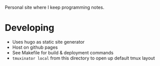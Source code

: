 Personal site where I keep programming notes.

# Developing

- Uses hugo as static site generator
- Host on github pages
- See Makefile for build & deployment commands
- `tmuxinator local` from this directory to open up default tmux layout
